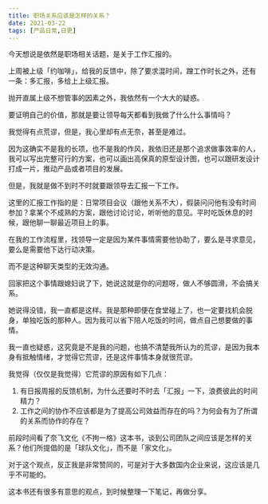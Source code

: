 ```yaml
---
title: 职场关系应该是怎样的关系？
date: 2021-03-22
tags: [产品日常,日更]
---
```


今天想说是依然是职场相关话题，是关于工作汇报的。

上周被上级「约咖啡」，给我的反馈中，除了要求混时间，蹭工作时长之外，还有一条：多汇报，多给上上级汇报。
<!-- more -->
抛开直属上级不想管事的因素之外，我依然有一个大大的疑惑。

要证明自己的价值，那就是要让领导每天都看到我做了什么什么事情吗？

我觉得有点荒谬，但是，我心里却有点无奈，甚至是难过。

因为这确实不是我的长项，也不是我的作风，我依旧还是那个追求做事效率的人，我可以写出完整可行的方案，也可以画出高保真的原型设计图，也可以跟研发设计打成一片，推动产品或者项目的发展。

但是，我就是做不到时不时就要跟领导去汇报一下工作。

这里的汇报工作指的是：日常项目会议（跟他关系不大），假装问问他有没有时间参加？拿某个不成熟的方案，跟他讨论讨论，听听他的意见。平时吃饭休息的时候，跟他聊一聊最近项目上的事。

在我的工作流程里，找领导一定是因为某件事情需要他协助了，要么是寻求意见，要么是需要他下达行动决策。

而不是这种聊天类型的无效沟通。

回家把这个事情跟媳妇说了下，她说这就是你的问题呀，做人不够圆滑，不会搞关系。

她说得没错，我一直都是这样。我是那种即便在食堂碰上了，也一定要找机会脱身，单独吃饭的那种人。因为我可以省下陪人吃饭的时间，做点自己想要做的事情。

我一直也疑惑，这究竟是不是我的问题，也搞不清楚我所认为的荒谬，是因为我本身有抵触情绪，才觉得它荒谬，还是这件事情本身就很荒谬。

我觉得（仅仅是我觉得）它荒谬的原因有如下几点：
1. 有日报周报的反馈机制，为什么还要时不时去「汇报」一下，浪费彼此的时间精力？
2. 工作之间的协作不应该都是为了提高公司效益而存在的吗？为何会有为了所谓的关系而协作的存在？

前段时间看了奈飞文化《不拘一格》这本书，谈到公司团队之间应该是怎样的关系？他们所提倡的是「球队文化」，而不是「家文化」。

对于这个观点，反正我是非常赞同的，可是对于大多数国内企业来说，这应该是几乎不可能的。

这本书还有很多有意思的观点，到时候整理一下笔记，再做分享。